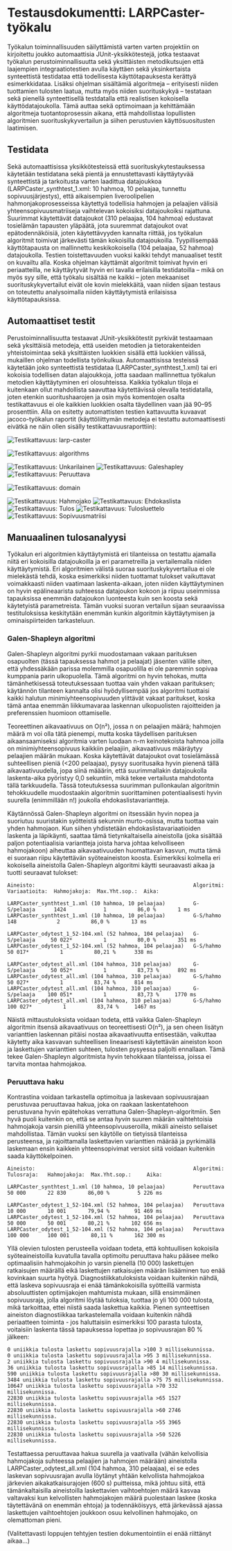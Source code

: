 # Testausdokumentti: LARPCaster-työkalu

Työkalun toiminnallisuuden säilyttämistä varten varten projektiin on kirjoitettu joukko automaattisia JUnit-yksikkötestejä, jotka testaavat työkalun perustoiminnallisuutta sekä yksittäisten metodikutsujen että laajempien integraatiotestien avulla käyttäen sekä yksinkertaista synteettistä testidataa että todellisesta käyttötapauksesta kerättyä esimerkkidataa. Lisäksi ohjelman sisältämiä algoritmeja – erityisesti niiden tuottamien tulosten laatua, mutta myös niiden suorituskykyä – testataan sekä pienellä synteettisellä testdatalla että realistisen kokoisella käyttödatajoukolla. Tämä auttaa sekä optimoimaan ja kehittämään algoritmeja tuotantoprosessin aikana, että mahdollistaa lopullisten algoritmien suorituskykyvertailun ja siihen perustuvien käyttösuositusten laatimisen. 

## Testidata
Sekä automaattisissa yksikkötesteissä että suorituskykytestauksessa käytetään testidatana sekä pientä ja ennustettavasti käyttäytyvää synteettistä ja tarkoitusta varten laadittua datajoukkoa (LARPCaster_synthtest_1.xml: 10 hahmoa, 10 pelaajaa, tunnettu sopivuusjärjestys), että aikaisempien liveroolipelien hahmonjakoprosesseissa käytettyä todellisia hahmojen ja pelaajien välisiä yhteensopivuusmatriiseja vaihtelevan kokoisiksi datajoukoiksi rajattuna. Suurimmat käytettävät datajoukot (310 pelaajaa, 104 hahmoa) edustavat tosielämän tapausten yläpäätä, jota suuremmat datajoukot ovat epätodennäköisiä, joten käytettävyyden kannalta riittää, jos työkalun algoritmit toimivat järkevästi tämän kokoisilla datajoukoilla. Tyypillisempää käyttötapausta on mallinnettu keskikokoisella (104 pelaajaa, 52 hahmoa) datajoukolla. Testien toistettavuuden vuoksi kaikki tehdyt manuaaliset testit on kuvailtu alla. Koska ohjelman käyttämät algoritmit toimivat hyvin eri periaatteilla, ne käyttäytyvät hyvin eri tavalla erilaisilla testidatoilla – mikä on myös syy sille, että työkalu sisältää ne kaikki – joten mekaaniset suorituskykyvertailut eivät ole kovin mielekkäitä, vaan niiden sijaan testaus on toteutettu analysoimalla niiden käyttäytymistä erilaisissa käyttötapauksissa.

## Automaattiset testit
Perustoiminnallisuutta testaavat JUnit-yksikkötestit pyrkivät testaamaan sekä yksittäisiä metodeja, että useiden metodien ja tietorakenteiden yhteistoimintaa sekä yksittäisten luokkien sisällä että luokkien välissä, mukaillen ohjelman todellista työnkulkua. Automaattisissa testeissä käytetään joko synteettistä testidataa (LARPCaster_synthtest_1.xml) tai eri kokoisia todellisen datan alajoukkoja, jotta saadaan mallinnettua työkalun metodien käyttäytyminen eri olosuhteissa. Kaikkia työkalun tiloja ei kuitenkaan ollut mahdollista saavuttaa käytettävissä olevalla testidatalla, joten etenkin suoritushaarojen ja osin myös komentojen osalta testikattavuus ei ole kaikkien luokkien osalta täydellinen vaan jää 90–95 prosenttiin. Alla on esitetty automattisten testien kattavuutta kuvaavat jacoco-työkalun raportit (käyttöliittymän metodeja ei testattu automaattisesti eivätkä ne näin ollen sisälly testikattavuusraporttiin):

![Testikattavuus: larp-caster](https://github.com/vmarttil/larp-caster/blob/master/dokumentaatio/kuvat/testit_larp-caster.png)

![Testikattavuus: algorithms](https://github.com/vmarttil/larp-caster/blob/master/dokumentaatio/kuvat/testit_algorithms.png)

![Testikattavuus: Unkarilainen](https://github.com/vmarttil/larp-caster/blob/master/dokumentaatio/kuvat/testit_unkarilainen.png)
![Testikattavuus: Galeshapley](https://github.com/vmarttil/larp-caster/blob/master/dokumentaatio/kuvat/testit_galeshapley.png)
![Testikattavuus: Peruuttava](https://github.com/vmarttil/larp-caster/blob/master/dokumentaatio/kuvat/testit_peruuttava.png)

![Testikattavuus: domain](https://github.com/vmarttil/larp-caster/blob/master/dokumentaatio/kuvat/testit_domain.png)

![Testikattavuus: Hahmojako](https://github.com/vmarttil/larp-caster/blob/master/dokumentaatio/kuvat/testit_hahmojako.png)
![Testikattavuus: Ehdokaslista](https://github.com/vmarttil/larp-caster/blob/master/dokumentaatio/kuvat/testit_ehdokaslista.png)
![Testikattavuus: Tulos](https://github.com/vmarttil/larp-caster/blob/master/dokumentaatio/kuvat/testit_tulos.png)
![Testikattavuus: Tulosluettelo](https://github.com/vmarttil/larp-caster/blob/master/dokumentaatio/kuvat/testit_tulosluettelo.png)
![Testikattavuus: Sopivuusmatriisi](https://github.com/vmarttil/larp-caster/blob/master/dokumentaatio/kuvat/testit_sopivuusmatriisi.png)

## Manuaalinen tulosanalyysi
Työkalun eri algoritmien käyttäytymistä eri tilanteissa on testattu ajamalla niitä eri kokoisilla datajoukoilla ja eri parametreilla ja vertailemalla niiden käyttäytymistä. Eri algoritmien välistä suoraa suorituskykyvertailua ei ole mielekästä tehdä, koska esimerkiksi niiden tuottamat tulokset vaikuttavat voimakkaasti niiden vaatimaan laskenta-aikaan, joten niiden käyttäytyminen on hyvin epälineaarista suhteessa datajoukon kokoon ja riipuu useimmissa tapauksissa enemmän datajoukon luonteesta kuin sen koosta sekä käytetyistä parametreista. Tämän vuoksi suoran vertailun sijaan seuraavissa testituloksissa keskitytään enemmän kunkin algoritmin käyttäytymisen ja ominaispiirteiden tarkasteluun.

### Galen-Shapleyn algoritmi
Galen-Shapleyn algoritmi pyrkii muodostamaan vakaan parituksen osapuolten (tässä tapauksessa hahmot ja pelaajat) jäsenten välille siten, että yhdessäkään parissa molemmilla osapuolilla ei ole paremmin sopivaa kumppania parin ulkopuolella. Tämä algoritmi on hyvin tehokas, mutta tämänhetkisessä toteutuksessaan tuottaa vain yhden vakaan parituksen; käytännön tilanteen kannalta olisi hyödyllisempää jos algoritmi tuottaisi kaikki halutun minimiyhteensopivuuden ylittävät vakaat paritukset, koska tämä antaa enemmän liikkumavaraa laskennan ulkopuolisten rajoitteiden ja preferenssien huomioon ottamiselle.

Teoreettinen aikavaativuus on O(n²), jossa n on pelaajien määrä; hahmojen määrä m voi olla tätä pienempi, mutta koska täydellisen parituksen aikaansaamiseksi algoritmia varten luodaan n-m keinotekoista hahmoa joilla on minimiyhteensopivuus kaikkiin pelaajiin, aikavaativuus määräytyy pelaajien määrän mukaan. Koska käytettävät datajoukot ovat tosielämässä suhteellisen pieniä (<200 pelaajaa), pysyy suoritusaika hyvin pienenä tällä aikavaativuudella, jopa siinä määärin, että suurimmallakin datajoukolla laskenta-aika pyöristyy 0,0 sekuntiin, mikä tekee vertailusta mahdotonta tällä tarkkuudella. Tässä toteutuksessa suurimman pullonkaulan algoritmin tehokkuudelle muodostaakin algoritmin suorittaminen potentiaalisesti hyvin suurella (enimmillään n!) joukolla ehdokaslistavariantteja.

Käytännössä Galen-Shapleyn algoritmi on itsessään hyvin nopea ja suoriutuu suuristakin syötteistä sekunnin murto-osissa, mutta tuottaa vain yhden hahmojaon. Kun siihen yhdistetään ehdokaslistavariaatioiden laskenta ja läpikäynti, saattaa tämä tietynkaltaisella aineistolla (joka sisältää paljon potentiaalisia variantteja joista harva johtaa kelvolliseen hahmojakoon) aiheuttaa aikavaativuuden huomattavan kasvun, mutta tämä ei suoraan riipu käytettävän syöteaineiston koosta. Esimerkiksi kolmella eri kokoisella aineistolla Galen-Shapleyn algoritmi käytti seuraavasti aikaa ja tuotti seuraavat tulokset:

~~~~
Aineisto:                                                   Algoritmi:   Variaatioita:  Hahmojakoja:  Max.Yht.sop.:  Aika:

LARPCaster_synthtest_1.xml (10 hahmoa, 10 pelaajaa)         G-S/pelaaja      1424            1          86,0 %       1 ms
LARPCaster_synthtest_1.xml (10 hahmoa, 10 pelaajaa)         G-S/hahmo        148             2          86,0 %       13 ms

LARPCaster_odytest_1_52-104.xml (52 hahmoa, 104 pelaajaa)   G-S/pelaaja     50 022*          1          80,0 %       351 ms
LARPCaster_odytest_1_52-104.xml (52 hahmoa, 104 pelaajaa)   G-S/hahmo       50 017*          1          80,21 %      338 ms

LARPCaster_odytest_all.xml (104 hahmoa, 310 pelaajaa)       G-S/pelaaja     50 052*          1          83,73 %      892 ms
LARPCaster_odytest_all.xml (104 hahmoa, 310 pelaajaa)       G-S/hahmo       50 027*          1          83,74 %      814 ms
LARPCaster_odytest_all.xml (104 hahmoa, 310 pelaajaa)       G-S/pelaaja    100 051*          1          83,73 %     1770 ms
LARPCaster_odytest_all.xml (104 hahmoa, 310 pelaajaa)       G-S/hahmo      100 027*          1          83,74 %     1467 ms

~~~~

Näistä mittaustuloksista voidaan todeta, että vaikka Galen-Shapleyn algoritmin itsensä aikavaativuus on teoreettisesti O(n²), ja sen oheen lisätyn varianttien laskennan pitäisi nostaa aikavaativuutta entisestään, vaikuttaa käytetty aika kasvavan suhteellisen lineaarisesti käytettävän aineiston koon ja laskettujen varianttien suhteen, tulosten pysyessa paljolti ennallaan. Tämä tekee Galen-Shapleyn algoritmista hyvin tehokkaan tilanteissa, joissa ei tarvita montaa hahmojakoa. 

### Peruuttava haku
Kontrastina voidaan tarkastella optimoitua ja laskevaan sopivuusrajaan perustuvaa peruuttavaa hakua, joka on raakaan laskentatehoon perustuvana hyvin epätehokas verrattuna Galen-Shapleyn-algoritmiin. Sen hyvä puoli kuitenkin on, että se antaa *hyvin* suuren määrän vaihtehtoisia hahmojakoja varsin pienillä yhteensopivuuseroilla, mikäli aineisto sellaiset mahdollistaa. Tämän vuoksi sen käytölle on tietyissä tilanteissa perusteensa, ja rajoittamalla laskettavien varianttien määrää ja pyrkimällä laskemaan ensin kaikkein yhteensopivimat versiot siitä voidaan kuitenkin saada käyttökelpoinen.

~~~~
Aineisto:                                                   Algoritmi:    Tulosraja:   Hahmojakoja:  Max.Yht.sop.:     Aika:

LARPCaster_synthtest_1.xml (10 hahmoa, 10 pelaajaa)         Peruuttava      50 000       22 830       86,00 %         5 226 ms
 
LARPCaster_odytest_1_52-104.xml (52 hahmoa, 104 pelaajaa)   Peruuttava      10 000       10 001       79,94 %        91 469 ms
LARPCaster_odytest_1_52-104.xml (52 hahmoa, 104 pelaajaa)   Peruuttava      50 000       50 001       80,21 %       102 656 ms
LARPCaster_odytest_1_52-104.xml (52 hahmoa, 104 pelaajaa)   Peruuttava     100 000      100 001       80,11 %       162 300 ms
~~~~

Yllä olevien tulosten perusteella voidaan todeta, että kohtuullisen kokoisila syöteaineistoilla  kuvatulla tavalla optimoitu peruuttava haku pääsee melko optimaalisiin hahmojakoihin jo varsin pienellä (10 000) laskettujen ratkaisujen määrällä eikä laskettujen ratkaisujen määrän lisääminen tuo enää kovinkaan suurta hyötyä. Diagnostiikkatuloksista voidaan kuitenkin nähdä, että laskeva sopivuusraja ei enää tämänkokoisilla syötteillä varmista absoluuttisten optimijakojen mahtumista mukaan, sillä ensimmäinen sopivuusraja, jolla algoritmi löytää tuloksia, tuottaa jo yli 100 000 tulosta, mikä tarkoittaa, ettei niistä saada laskettua kaikkia. Pienen synteettisen aineiston diagnostiikkaa tarkastelemalla voidaan kuitenkin nähdä periaatteen toiminta - jos haluttaisiin esimerkiksi 100 parasta tulosta, voitaisiin laskenta tässä tapauksessa lopettaa jo sopivuusrajan 80 % jälkeen: 

~~~~
0 uniikkia tulosta laskettu sopivuusrajalla >100 3 millisekunnissa.
0 uniikkia tulosta laskettu sopivuusrajalla >95 3 millisekunnissa.
2 uniikkia tulosta laskettu sopivuusrajalla >90 4 millisekunnissa.
36 uniikkia tulosta laskettu sopivuusrajalla >85 14 millisekunnissa.
590 uniikkia tulosta laskettu sopivuusrajalla >80 30 millisekunnissa.
3484 uniikkia tulosta laskettu sopivuusrajalla >75 75 millisekunnissa.
10647 uniikkia tulosta laskettu sopivuusrajalla >70 332 millisekunnissa.
22830 uniikkia tulosta laskettu sopivuusrajalla >65 1527 millisekunnissa.
22830 uniikkia tulosta laskettu sopivuusrajalla >60 2746 millisekunnissa.
22830 uniikkia tulosta laskettu sopivuusrajalla >55 3965 millisekunnissa.
22830 uniikkia tulosta laskettu sopivuusrajalla >50 5226 millisekunnissa.
~~~~

Testattaessa peruuttavaa hakua suurella ja vaativalla (vähän kelvollisia hahmojakoja suhteessa pelaajien ja hahmojen määrään) aineistolla LARPCaster_odytest_all.xml (104 hahmoa, 310 pelaajaa), ei se edes laskevan sopivuusrajan avulla löytänyt yhtään kelvollista hahmojakoa järkevien aikakatkaisurajojen (600 s) puitteissa, mikä johtuu siitä, että tämänkaltaisilla aineistoilla laskettavien vaihtoehtojen määrä kasvaa valtavaksi kun kelvollisten hahmojakojen määrä puolestaan laskee (koska täytettävänä on enemmän ehtoja) ja todennäköisyys, että järkevässä ajassa laskettujen vaihtoehtojen joukkoon osuu kelvollinen hahmojako, on olemattoman pieni.

(Valitettavasti loppujen tehtyjen testien dokumentointiin ei enää riittänyt aikaa...)
